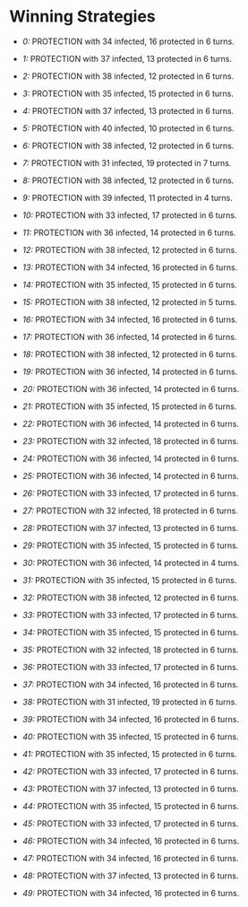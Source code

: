 # Winning Strategies

* _0:_ PROTECTION with 34 infected, 16 protected in 6 turns.


* _1:_ PROTECTION with 37 infected, 13 protected in 6 turns.


* _2:_ PROTECTION with 38 infected, 12 protected in 6 turns.


* _3:_ PROTECTION with 35 infected, 15 protected in 6 turns.


* _4:_ PROTECTION with 37 infected, 13 protected in 6 turns.


* _5:_ PROTECTION with 40 infected, 10 protected in 6 turns.


* _6:_ PROTECTION with 38 infected, 12 protected in 6 turns.


* _7:_ PROTECTION with 31 infected, 19 protected in 7 turns.


* _8:_ PROTECTION with 38 infected, 12 protected in 6 turns.


* _9:_ PROTECTION with 39 infected, 11 protected in 4 turns.


* _10:_ PROTECTION with 33 infected, 17 protected in 6 turns.


* _11:_ PROTECTION with 36 infected, 14 protected in 6 turns.


* _12:_ PROTECTION with 38 infected, 12 protected in 6 turns.


* _13:_ PROTECTION with 34 infected, 16 protected in 6 turns.


* _14:_ PROTECTION with 35 infected, 15 protected in 6 turns.


* _15:_ PROTECTION with 38 infected, 12 protected in 5 turns.


* _16:_ PROTECTION with 34 infected, 16 protected in 6 turns.


* _17:_ PROTECTION with 36 infected, 14 protected in 6 turns.


* _18:_ PROTECTION with 38 infected, 12 protected in 6 turns.


* _19:_ PROTECTION with 36 infected, 14 protected in 6 turns.


* _20:_ PROTECTION with 36 infected, 14 protected in 6 turns.


* _21:_ PROTECTION with 35 infected, 15 protected in 6 turns.


* _22:_ PROTECTION with 36 infected, 14 protected in 6 turns.


* _23:_ PROTECTION with 32 infected, 18 protected in 6 turns.


* _24:_ PROTECTION with 36 infected, 14 protected in 6 turns.


* _25:_ PROTECTION with 36 infected, 14 protected in 6 turns.


* _26:_ PROTECTION with 33 infected, 17 protected in 6 turns.


* _27:_ PROTECTION with 32 infected, 18 protected in 6 turns.


* _28:_ PROTECTION with 37 infected, 13 protected in 6 turns.


* _29:_ PROTECTION with 35 infected, 15 protected in 6 turns.


* _30:_ PROTECTION with 36 infected, 14 protected in 4 turns.


* _31:_ PROTECTION with 35 infected, 15 protected in 6 turns.


* _32:_ PROTECTION with 38 infected, 12 protected in 6 turns.


* _33:_ PROTECTION with 33 infected, 17 protected in 6 turns.


* _34:_ PROTECTION with 35 infected, 15 protected in 6 turns.


* _35:_ PROTECTION with 32 infected, 18 protected in 6 turns.


* _36:_ PROTECTION with 33 infected, 17 protected in 6 turns.


* _37:_ PROTECTION with 34 infected, 16 protected in 6 turns.


* _38:_ PROTECTION with 31 infected, 19 protected in 6 turns.


* _39:_ PROTECTION with 34 infected, 16 protected in 6 turns.


* _40:_ PROTECTION with 35 infected, 15 protected in 6 turns.


* _41:_ PROTECTION with 35 infected, 15 protected in 6 turns.


* _42:_ PROTECTION with 33 infected, 17 protected in 6 turns.


* _43:_ PROTECTION with 37 infected, 13 protected in 6 turns.


* _44:_ PROTECTION with 35 infected, 15 protected in 6 turns.


* _45:_ PROTECTION with 33 infected, 17 protected in 6 turns.


* _46:_ PROTECTION with 34 infected, 16 protected in 6 turns.


* _47:_ PROTECTION with 34 infected, 16 protected in 6 turns.


* _48:_ PROTECTION with 37 infected, 13 protected in 6 turns.


* _49:_ PROTECTION with 34 infected, 16 protected in 6 turns.


